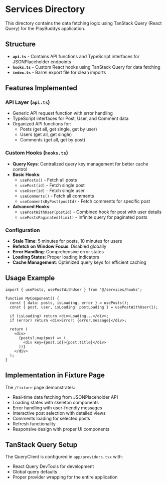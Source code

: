 # Services Directory

This directory contains the data fetching logic using TanStack Query (React Query) for the PlayBuddys application.

## Structure

- **`api.ts`** - Contains API functions and TypeScript interfaces for JSONPlaceholder endpoints
- **`hooks.ts`** - Custom React hooks using TanStack Query for data fetching
- **`index.ts`** - Barrel export file for clean imports

## Features Implemented

### API Layer (`api.ts`)
- Generic API request function with error handling
- TypeScript interfaces for Post, User, and Comment data
- Organized API functions for:
  - Posts (get all, get single, get by user)
  - Users (get all, get single)
  - Comments (get all, get by post)

### Custom Hooks (`hooks.ts`)
- **Query Keys**: Centralized query key management for better cache control
- **Basic Hooks**: 
  - `usePosts()` - Fetch all posts
  - `usePost(id)` - Fetch single post
  - `useUser(id)` - Fetch single user
  - `useComments()` - Fetch all comments
  - `useCommentsByPost(postId)` - Fetch comments for specific post
- **Advanced Hooks**:
  - `usePostWithUser(postId)` - Combined hook for post with user details
  - `usePostsPaginated(limit)` - Infinite query for paginated posts

### Configuration
- **Stale Time**: 5 minutes for posts, 10 minutes for users
- **Refetch on Window Focus**: Disabled globally
- **Error Handling**: Comprehensive error states
- **Loading States**: Proper loading indicators
- **Cache Management**: Optimized query keys for efficient caching

## Usage Example

```tsx
import { usePosts, usePostWithUser } from '@/services/hooks';

function MyComponent() {
  const { data: posts, isLoading, error } = usePosts();
  const { post, user, isLoading: postLoading } = usePostWithUser(1);
  
  if (isLoading) return <div>Loading...</div>;
  if (error) return <div>Error: {error.message}</div>;
  
  return (
    <div>
      {posts?.map(post => (
        <div key={post.id}>{post.title}</div>
      ))}
    </div>
  );
}
```

## Implementation in Fixture Page

The `/fixture` page demonstrates:
- Real-time data fetching from JSONPlaceholder API
- Loading states with skeleton components
- Error handling with user-friendly messages
- Interactive post selection with detailed views
- Comments loading for selected posts
- Refresh functionality
- Responsive design with proper UI components

## TanStack Query Setup

The QueryClient is configured in `app/providers.tsx` with:
- React Query DevTools for development
- Global query defaults
- Proper provider wrapping for the entire application